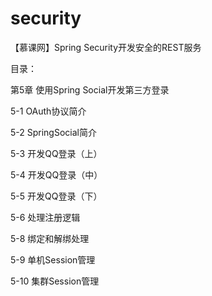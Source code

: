 # security
【慕课网】Spring Security开发安全的REST服务

目录：

第5章 使用Spring Social开发第三方登录

5-1 OAuth协议简介

5-2 SpringSocial简介

5-3 开发QQ登录（上）

5-4 开发QQ登录（中）

5-5 开发QQ登录（下）

5-6 处理注册逻辑

5-8 绑定和解绑处理

5-9 单机Session管理

5-10 集群Session管理

